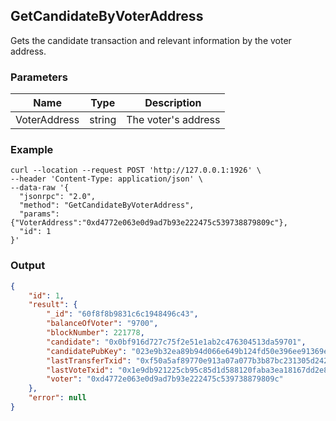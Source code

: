## GetCandidateByVoterAddress

Gets the candidate transaction and relevant information by the voter address.

### Parameters

| Name         | Type   | Description       |
| ---------------- | -------------- | ------- |
| VoterAddress | string | The voter's address |

### Example
```shell
curl --location --request POST 'http://127.0.0.1:1926' \
--header 'Content-Type: application/json' \
--data-raw '{  
  "jsonrpc": "2.0",
  "method": "GetCandidateByVoterAddress",
  "params": {"VoterAddress":"0xd4772e063e0d9ad7b93e222475c539738879809c"},
  "id": 1
}'
```

### Output

```json
{
    "id": 1,
    "result": {
        "_id": "60f8f8b9831c6c1948496c43",
        "balanceOfVoter": "9700",
        "blockNumber": 221778,
        "candidate": "0x0bf916d727c75f2e51e1ab2c476304513da59701",
        "candidatePubKey": "023e9b32ea89b94d066e649b124fd50e396ee91369e8e2a6ae1b11c170d022256d",
        "lastTransferTxid": "0xf50a5af89770e913a07a077b3b87bc231305d24217c7782a1315fa9df4bef5a0",
        "lastVoteTxid": "0x1e9db921225cb95c85d1d588120faba3ea18167dd2e849dd85252f42bf66d6ed",
        "voter": "0xd4772e063e0d9ad7b93e222475c539738879809c"
    },
    "error": null
}
```

